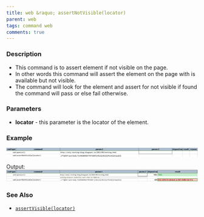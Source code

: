 ```yaml
---
title: web &raquo; assertNotVisible(locator)
parent: web
tags: command web
comments: true
---
```


### Description

- This command is to assert element if not visible on the page.
- In other words this command will assert the element on the page with is available but not visible.
- The command will look for the element and assert for not visible if found the command will pass or else fail otherwise.

### Parameters

- **locator** - this parameter is the locator of the element.

### Example

![](image/assertNotVisible_01.png)

Output:<br/>
![](image/assertNotVisible_02.png)

### See Also

- [`assertVisible(locator)`](assertVisible(locator).html)